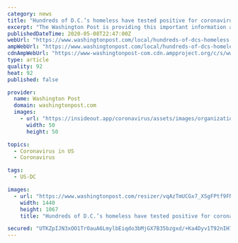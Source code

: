 ```yaml
---
category: news
title: "Hundreds of D.C.’s homeless have tested positive for coronavirus as shelters try to avoid spread"
excerpt: "The Washington Post is providing this important information about the coronavirus for free. For more free coverage of the coronavirus pandemic, sign up for our daily Coronavirus Updates newsletter where all stories are free to read."
publishedDateTime: 2020-05-08T22:47:00Z
webUrl: "https://www.washingtonpost.com/local/hundreds-of-dcs-homeless-have-tested-positive-for-coronavirus-as-shelters-try-to-avoid-spread/2020/05/08/2bcfc03c-8fb4-11ea-8df0-ee33c3f5b0d6_story.html"
ampWebUrl: "https://www.washingtonpost.com/local/hundreds-of-dcs-homeless-have-tested-positive-for-coronavirus-as-shelters-try-to-avoid-spread/2020/05/08/2bcfc03c-8fb4-11ea-8df0-ee33c3f5b0d6_story.html?outputType=amp"
cdnAmpWebUrl: "https://www-washingtonpost-com.cdn.ampproject.org/c/s/www.washingtonpost.com/local/hundreds-of-dcs-homeless-have-tested-positive-for-coronavirus-as-shelters-try-to-avoid-spread/2020/05/08/2bcfc03c-8fb4-11ea-8df0-ee33c3f5b0d6_story.html?outputType=amp"
type: article
quality: 92
heat: 92
published: false

provider:
  name: Washington Post
  domain: washingtonpost.com
  images:
    - url: "https://insideout.app/coronavirus/assets/images/organizations/washingtonpost.com-50x50.jpg"
      width: 50
      height: 50

topics:
  - Coronavirus in US
  - Coronavirus

tags:
  - US-DC

images:
  - url: "https://www.washingtonpost.com/resizer/vqAzTmUCGx7_XSgFPtf9FNLwIXc=/1440x0/smart/arc-anglerfish-washpost-prod-washpost.s3.amazonaws.com/public/HTMB2YUQUMI6VEZCUKPHL374SM.jpg"
    width: 1440
    height: 1067
    title: "Hundreds of D.C.’s homeless have tested positive for coronavirus as shelters try to avoid spread"

secured: "UTKZpIJN3xOO1TrOauA6LmylbEiqdo3bMjGX7B35bzgxd/+Ka4Dyv1T92nIH7JLW8nX13GNmVK6VEqoCNaCXvUsUYr141P8RSBRqoveWtLsI9bV9JrBBtw7Pfpe4UC0670lQ/tbN124u/4duns6f4FOT/LmaD1a/viM56hlpNwcF7s15qoRzH0obqyMGW5hnRUpOxzFI3cwpFHbijijwfwJ4fDtgIsuzF/HARKZ+K9+b3k7vxYK+fI9RuuKbxRjsgqWJsyk80qJ4DPYIPQXmTwmzDEjtlvKSn9K3k9dCng6ke1aAFfAY3s2DpD0JLNtF6diTpakKrVmDbwU9e9vyM7rtuxObzuKEMEwKi8qI73trV03x/RCA6N6o2dwavKBLM7RXFVCwY3S8SMw5oYMuh3c0eo1okv+RKDzRm3xGKZ2xDVvDa1x575wwYuR/vOY0P/+O7DX0I3rGGyxeY0HaIjja862FEYlQXM0kGGbUJWg=;EI9qwKZeCqJTq435wVIogA=="
---
```


